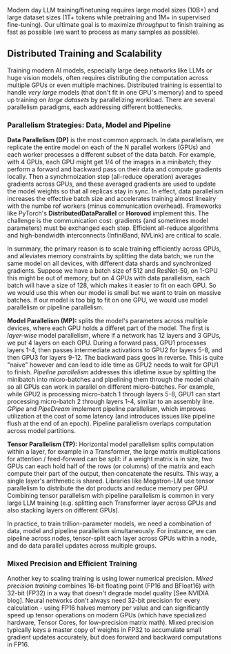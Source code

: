 Modern day LLM training/finetuning requires large model sizes (10B+) and large dataset sizes (1T+ tokens while pretraining and 1M+ in supervised fine-tuning). Our ultimate goal is to maximize _throughput_ to finish training as fast as possible (we want to process as many samples as possible). 

## Distributed Training and Scalability

Training modern AI models, especially large deep networks like LLMs or huge vision models, often requires distributing the computation across multiple GPUs or even multiple machines. Distributed training is essential to handle _very large_ models (that don't fit in one GPU's memory) and to speed up training on _large datasets_ by parallelizing workload. There are several parallelism paradigms, each addressing different bottlenecks. 

### Parallelism Strategies: Data, Model and Pipeline
**Data Parallelism (DP)** is the most common approach. In data parallelism, we replicate the entire model on each of the N parallel workers (GPUs) and each worker processes a different subset of the data batch. For example, with 4 GPUs, each GPU might get 1/4 of the images in a minibatch; they perform a forward and backward pass on their data and compute gradients locally. Then a synchrnoization step (all-reduce operation) averages gradients across GPUs, and these averaged gradients are used to update the model weights so that all replicas stay in sync. In effect, data parallelism increases the effective batch size and accelerates training almost linealry with the numbe rof workers (minus communication overhead). Frameworks like PyTorch's **DistributedDataParallel** or **Horovod** implement this. The challenge is the communication cost: gradients (and sometimes model parameters) must be exchanged each step. Efficient all-reduce algorithms and high-bandwidth interconnects (InfiniBand, NVLink) are critical to scale. 

In summary, the primary reason is to scale training efficiently across GPUs, and alleviates memory constraints by splitting the data batch; we run the same model on all devices, with different data shards and synchronized gradients. Suppose we have a batch size of 512 and ResNet-50, on 1-GPU this might be out of memory, but on 4 GPUs with data parallelism, each batch will have a size of 128, which makes it easier to fit on each GPU. So we would use this when our model is small but we want to train on massive batches. If our model is too big to fit on one GPU, we would use model parallelism or pipeline parallelism. 

**Model Parallelism (MP):** splits the model's parameters across multiple devices, where each GPU holds a differet part of the model. The first is _layer-wise_ model parallelism, where if a network has 12 layers and 3 GPUs, we put 4 layers on each GPU. During a forward pass, GPU1 processes layers 1-4, then passes intermediate activations to GPU2 for layers 5-8, and then GPU3 for layers 9-12. The backward pass goes in reverse. This is quite "naive" however and can lead to idle time as GPU2 needs to wait for GPU1 to finish. _Pipeline parallelism_ addresses this idletime issue by splitting the minibatch into micro-batches and pipelining them through the model chain so all GPUs can work in parallel on different micro-batches. For example, while GPU2 is processing micro-batch 1 through layers 5-8, GPU1 can start processing micro-batch 2 through layers 1-4, similar to an assembly line. _GPipe_ and _PipeDream_ implement pipeline parallelism, which improves utilization at the cost of some latency (and introduces issues like pipeline flush at the end of an epoch). Pipeline parallelism overlaps computation across model partitions. 

**Tensor Parallelism (TP):** Horizontal model parallelism splits computation within a layer, for example in a Transformer, the large matrix multiplications for attention / feed-forward can be split: if a weight matrix is in size, two GPUs can each hold half of the rows (or columns) of the matrix and each compute their part of the output, then concatenate the results. This way, a single layer's arithmetic is shared. Libraries like Megatron-LM use tensor parallelism to distribute the dot products and reduce memory per GPU. Combining tensor parallelism with pipeline parallelism is common in very large LLM training (e.g. splitting each Transformer layer across GPUs and also stacking layers on different GPUs). 

In practice, to train trillion-parameter models, we need a combination of data, model and pipeline parallelism simultaneously. For instance, we can pipeline across nodes, tensor-split each layer across GPUs within a node, and do data parallel updates across multiple groups. 

### Mixed Precision and Efficient Training

Another key to scaling training is using lower numerical precision. _Mixed precision training_ combines 16-bit floating point (FP16 and BFloat16) with 32-bit (FP32) in a way that doesn't degrade model quality [See NVIDIA blog]. Neural networks don't always need 32-bit precision for every calculation - using FP16 halves memory per value and can significantly speed up tensor operations on modern GPUs (which have specialized hardware, Tensor Cores, for low-precision matrix math). Mixed precision typically keys a master copy of weights in FP32 to accumulate small gradient updates accurately, but does forward and backward computations in FP16. 
